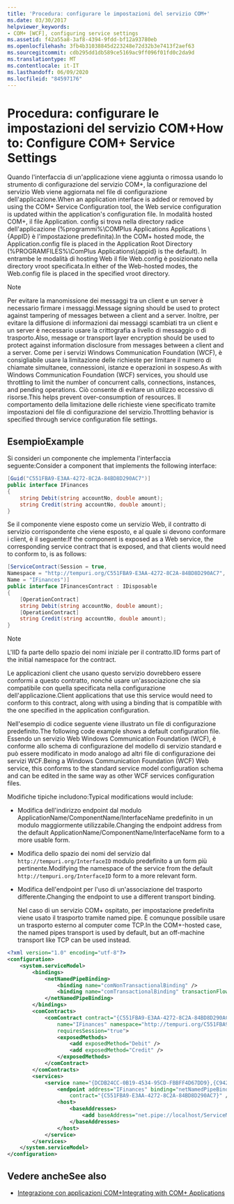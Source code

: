 ```yaml
---
title: 'Procedura: configurare le impostazioni del servizio COM+'
ms.date: 03/30/2017
helpviewer_keywords:
- COM+ [WCF], configuring service settings
ms.assetid: f42a55a8-3af8-4394-9fdd-bf12a93780eb
ms.openlocfilehash: 3fb4b31038845d223248e72d32b3e7413f2aef63
ms.sourcegitcommit: cdb295dd1db589ce5169ac9ff096f01fd0c2da9d
ms.translationtype: MT
ms.contentlocale: it-IT
ms.lasthandoff: 06/09/2020
ms.locfileid: "84597176"
---
```

# <a name="how-to-configure-com-service-settings"></a><span data-ttu-id="6dd19-102">Procedura: configurare le impostazioni del servizio COM+</span><span class="sxs-lookup"><span data-stu-id="6dd19-102">How to: Configure COM+ Service Settings</span></span>
<span data-ttu-id="6dd19-103">Quando l'interfaccia di un'applicazione viene aggiunta o rimossa usando lo strumento di configurazione del servizio COM+, la configurazione del servizio Web viene aggiornata nel file di configurazione dell'applicazione.</span><span class="sxs-lookup"><span data-stu-id="6dd19-103">When an application interface is added or removed by using the COM+ Service Configuration tool, the Web service configuration is updated within the application's configuration file.</span></span> <span data-ttu-id="6dd19-104">In modalità hosted COM+, il file Application. config si trova nella directory radice dell'applicazione (%programmi%\COMPlus Applications Applications \\ {AppID} è l'impostazione predefinita).</span><span class="sxs-lookup"><span data-stu-id="6dd19-104">In the COM+ hosted mode, the Application.config file is placed in the Application Root Directory (%PROGRAMFILES%\ComPlus Applications\\{appid} is the default).</span></span> <span data-ttu-id="6dd19-105">In entrambe le modalità di hosting Web il file Web.config è posizionato nella directory vroot specificata.</span><span class="sxs-lookup"><span data-stu-id="6dd19-105">In either of the Web-hosted modes, the Web.config file is placed in the specified vroot directory.</span></span>  
  
> [!NOTE]
> <span data-ttu-id="6dd19-106">Per evitare la manomissione dei messaggi tra un client e un server è necessario firmare i messaggi.</span><span class="sxs-lookup"><span data-stu-id="6dd19-106">Message signing should be used to protect against tampering of messages between a client and a server.</span></span> <span data-ttu-id="6dd19-107">Inoltre, per evitare la diffusione di informazioni dai messaggi scambiati tra un client e un server è necessario usare la crittografia a livello di messaggio o di trasporto.</span><span class="sxs-lookup"><span data-stu-id="6dd19-107">Also, message or transport layer encryption should be used to protect against information disclosure from messages between a client and a server.</span></span> <span data-ttu-id="6dd19-108">Come per i servizi Windows Communication Foundation (WCF), è consigliabile usare la limitazione delle richieste per limitare il numero di chiamate simultanee, connessioni, istanze e operazioni in sospeso.</span><span class="sxs-lookup"><span data-stu-id="6dd19-108">As with Windows Communication Foundation (WCF) services, you should use throttling to limit the number of concurrent calls, connections, instances, and pending operations.</span></span> <span data-ttu-id="6dd19-109">Ciò consente di evitare un utilizzo eccessivo di risorse.</span><span class="sxs-lookup"><span data-stu-id="6dd19-109">This helps prevent over-consumption of resources.</span></span> <span data-ttu-id="6dd19-110">Il comportamento della limitazione delle richieste viene specificato tramite impostazioni del file di configurazione del servizio.</span><span class="sxs-lookup"><span data-stu-id="6dd19-110">Throttling behavior is specified through service configuration file settings.</span></span>  
  
## <a name="example"></a><span data-ttu-id="6dd19-111">Esempio</span><span class="sxs-lookup"><span data-stu-id="6dd19-111">Example</span></span>  
 <span data-ttu-id="6dd19-112">Si consideri un componente che implementa l'interfaccia seguente:</span><span class="sxs-lookup"><span data-stu-id="6dd19-112">Consider a component that implements the following interface:</span></span>  
  
```csharp
[Guid("C551FBA9-E3AA-4272-8C2A-84BD8D290AC7")]  
public interface IFinances  
{  
    string Debit(string accountNo, double amount);  
    string Credit(string accountNo, double amount);  
}  
```  
  
 <span data-ttu-id="6dd19-113">Se il componente viene esposto come un servizio Web, il contratto di servizio corrispondente che viene esposto, e al quale si devono conformare i client, è il seguente:</span><span class="sxs-lookup"><span data-stu-id="6dd19-113">If the component is exposed as a Web service, the corresponding service contract that is exposed, and that clients would need to conform to, is as follows:</span></span>  
  
```csharp
[ServiceContract(Session = true,  
Namespace = "http://tempuri.org/C551FBA9-E3AA-4272-8C2A-84BD8D290AC7",  
Name = "IFinances")]  
public interface IFinancesContract : IDisposable  
{  
    [OperationContract]  
    string Debit(string accountNo, double amount);  
    [OperationContract]  
    string Credit(string accountNo, double amount);  
}  
```  
  
> [!NOTE]
> <span data-ttu-id="6dd19-114">L'IID fa parte dello spazio dei nomi iniziale per il contratto.</span><span class="sxs-lookup"><span data-stu-id="6dd19-114">IID forms part of the initial namespace for the contract.</span></span>  
  
 <span data-ttu-id="6dd19-115">Le applicazioni client che usano questo servizio dovrebbero essere conformi a questo contratto, nonché usare un'associazione che sia compatibile con quella specificata nella configurazione dell'applicazione.</span><span class="sxs-lookup"><span data-stu-id="6dd19-115">Client applications that use this service would need to conform to this contract, along with using a binding that is compatible with the one specified in the application configuration.</span></span>  
  
 <span data-ttu-id="6dd19-116">Nell'esempio di codice seguente viene illustrato un file di configurazione predefinito.</span><span class="sxs-lookup"><span data-stu-id="6dd19-116">The following code example shows a default configuration file.</span></span> <span data-ttu-id="6dd19-117">Essendo un servizio Web Windows Communication Foundation (WCF), è conforme allo schema di configurazione del modello di servizio standard e può essere modificato in modo analogo ad altri file di configurazione dei servizi WCF.</span><span class="sxs-lookup"><span data-stu-id="6dd19-117">Being a Windows Communication Foundation (WCF) Web service, this conforms to the standard service model configuration schema and can be edited in the same way as other WCF services configuration files.</span></span>  
  
 <span data-ttu-id="6dd19-118">Modifiche tipiche includono:</span><span class="sxs-lookup"><span data-stu-id="6dd19-118">Typical modifications would include:</span></span>  
  
- <span data-ttu-id="6dd19-119">Modifica dell'indirizzo endpoint dal modulo ApplicationName/ComponentName/InterfaceName predefinito in un modulo maggiormente utilizzabile.</span><span class="sxs-lookup"><span data-stu-id="6dd19-119">Changing the endpoint address from the default ApplicationName/ComponentName/InterfaceName form to a more usable form.</span></span>  
  
- <span data-ttu-id="6dd19-120">Modifica dello spazio dei nomi del servizio dal `http://tempuri.org/InterfaceID` modulo predefinito a un form più pertinente.</span><span class="sxs-lookup"><span data-stu-id="6dd19-120">Modifying the namespace of the service from the default `http://tempuri.org/InterfaceID` form to a more relevant form.</span></span>  
  
- <span data-ttu-id="6dd19-121">Modifica dell'endpoint per l'uso di un'associazione del trasporto differente.</span><span class="sxs-lookup"><span data-stu-id="6dd19-121">Changing the endpoint to use a different transport binding.</span></span>  
  
     <span data-ttu-id="6dd19-122">Nel caso di un servizio COM+ ospitato, per impostazione predefinita viene usato il trasporto tramite named pipe. È comunque possibile usare un trasporto esterno al computer come TCP.</span><span class="sxs-lookup"><span data-stu-id="6dd19-122">In the COM+-hosted case, the named pipes transport is used by default, but an off-machine transport like TCP can be used instead.</span></span>  
  
```xml  
<?xml version="1.0" encoding="utf-8"?>  
<configuration>  
    <system.serviceModel>  
        <bindings>  
            <netNamedPipeBinding>  
                <binding name="comNonTransactionalBinding" />  
                <binding name="comTransactionalBinding" transactionFlow="true" />  
            </netNamedPipeBinding>  
        </bindings>  
        <comContracts>  
            <comContract contract="{C551FBA9-E3AA-4272-8C2A-84BD8D290AC7}"  
                name="IFinances" namespace="http://tempuri.org/C551FBA9-E3AA-4272-8C2A-84BD8D290AC7"  
                requiresSession="true">  
                <exposedMethods>  
                    <add exposedMethod="Debit" />  
                    <add exposedMethod="Credit" />  
                </exposedMethods>  
            </comContract>  
        </comContracts>  
        <services>  
            <service name="{DCDB24CC-0B19-4534-95CD-FBBFF4D67DD9},{C942B840-AD54-4A44-B5F7-928130980AB9}">  
                <endpoint address="IFinances" binding="netNamedPipeBinding" bindingConfiguration="comNonTransactionalBinding"  
                    contract="{C551FBA9-E3AA-4272-8C2A-84BD8D290AC7}" />  
                <host>  
                    <baseAddresses>  
                        <add baseAddress="net.pipe://localhost/ServiceModelDocSampleApp/ServiceModelDocSample.esFinance" />  
                    </baseAddresses>  
                </host>  
            </service>  
        </services>  
    </system.serviceModel>  
</configuration>  
```  
  
## <a name="see-also"></a><span data-ttu-id="6dd19-123">Vedere anche</span><span class="sxs-lookup"><span data-stu-id="6dd19-123">See also</span></span>

- [<span data-ttu-id="6dd19-124">Integrazione con applicazioni COM+</span><span class="sxs-lookup"><span data-stu-id="6dd19-124">Integrating with COM+ Applications</span></span>](integrating-with-com-plus-applications.md)
